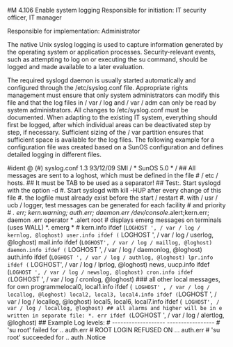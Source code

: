 #M 4.106 Enable system logging
Responsible for initiation: IT security officer, IT manager

Responsible for implementation: Administrator

The native Unix syslog logging is used to capture information generated by the operating system or application processes. Security-relevant events, such as attempting to log on or executing the su command, should be logged and made available to a later evaluation.

The required syslogd daemon is usually started automatically and configured through the /etc/syslog.conf file. Appropriate rights management must ensure that only system administrators can modify this file and that the log files in / var / log and / var / adm can only be read by system administrators. All changes to /etc/syslog.conf must be documented. When adapting to the existing IT system, everything should first be logged, after which individual areas can be deactivated step by step, if necessary. Sufficient sizing of the / var partition ensures that sufficient space is available for the log files. The following example for a configuration file was created based on a SunOS configuration and defines detailed logging in different files.

#ident @ (#) syslog.conf 1.3 93/12/09 SMI / * SunOS 5.0 * / ## All messages are sent to a loghost, which must be defined in the file # / etc / hosts. ## It must be TAB to be used as a separator! ## Test:. Start syslogd with the option -d #. Start syslogd with kill -HUP after every change of this file #. the logfile must already exist before the start / restart #. with / usr / ucb / logger, test messages can be generated for each facility # and priority # *. err; kern.warning; auth.err; daemon.err /dev/console*.alert;kern.err; daemon .err operator * .alert root # displays emerg messages on terminals (uses WALL) *. emerg * # kern.info ifdef (`LOGHOST ', / var / log / kernlog, @loghost) user.info ifdef (` LOGHOST ', / var / log / userlog, @loghost) mail.info ifdef (`LOGHOST', / var / log / maillog, @loghost) daemon.info ifdef (` LOGHOST ', / var / log / daemonlog, @loghost) auth.info ifdef (`LOGHOST ', / var / log / authlog, @loghost) lpr.info ifdef (` LOGHOST', / var / log / lprlog, @loghost) news, uucp.info ifdef (`LOGHOST ', / var / log / newslog, @loghost) cron.info ifdef (`LOGHOST ', / var / log / cronlog, @loghost) ### all other local messages, for own programmelocal0, local1.info ifdef (` LOGHOST' , / var / log / locallog, @loghost) local2, local3, local4.info ifdef (`LOGHOST ', / var / log / locallog, @loghost) local5, local6, local7.info ifdef (` LOGHOST', / var / log / locallog, @loghost) ## all alarms and higher will be in e written in separate file: *. err ifdef (`LOGHOST ', / var / log / alertlog, @loghost) ## Example Log levels: # ------------------- ----------------- # 'su root' failed for .. auth.err # ROOT LOGIN REFUSED ON ... auth.err # 'su root' succeeded for .. auth .Notice



